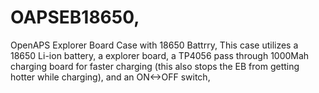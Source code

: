 # OAPSEB18650,
OpenAPS Explorer Board Case with 18650 Battrry,
This case utilizes a 18650 Li-ion battery, 
a explorer board,
a TP4056 pass through 1000Mah charging board for faster charging (this also stops the EB from getting hotter while charging),
and an ON<->OFF switch,

